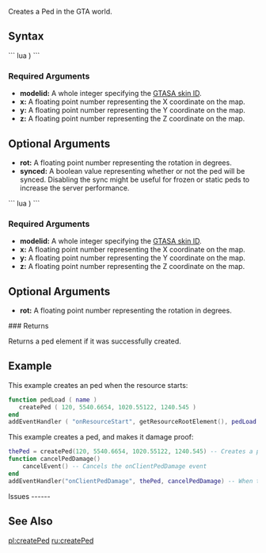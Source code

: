 Creates a Ped in the GTA world.

Syntax
------

<section name="Server" class="server" show="true">
``` lua
 )
```

### Required Arguments

-   **modelid:** A whole integer specifying the [GTASA skin ID](/docs/character_skins.md "wikilink").
-   **x:** A floating point number representing the X coordinate on the map.
-   **y:** A floating point number representing the Y coordinate on the map.
-   **z:** A floating point number representing the Z coordinate on the map.

Optional Arguments
------------------

-   **rot:** A floating point number representing the rotation in degrees.
-   **synced:** A boolean value representing whether or not the ped will be synced. Disabling the sync might be useful for frozen or static peds to increase the server performance.

</section>
<section name="Client" class="client" show="true">
``` lua
 )
```

### Required Arguments

-   **modelid:** A whole integer specifying the [GTASA skin ID](/docs/character_skins.md "wikilink").
-   **x:** A floating point number representing the X coordinate on the map.
-   **y:** A floating point number representing the Y coordinate on the map.
-   **z:** A floating point number representing the Z coordinate on the map.

Optional Arguments
------------------

-   **rot:** A floating point number representing the rotation in degrees.

</section>
### Returns

Returns a ped element if it was successfully created.

Example
-------

<section name="Server" class="server" show="true">
This example creates an ped when the resource starts:

``` lua
function pedLoad ( name )
   createPed ( 120, 5540.6654, 1020.55122, 1240.545 )
end
addEventHandler ( "onResourceStart", getResourceRootElement(), pedLoad )
```

</section>
<section name="Client" class="client" show="true">
This example creates a ped, and makes it damage proof:

``` lua
thePed = createPed(120, 5540.6654, 1020.55122, 1240.545) -- Creates a ped
function cancelPedDamage()
    cancelEvent() -- Cancels the onClientPedDamage event
end
addEventHandler("onClientPedDamage", thePed, cancelPedDamage) -- When thePed is damaged, cancelPedDamage is called
```

</section>
Issues
------

See Also
--------

[pl:createPed](/docs/pl-createped.md "wikilink") [ru:createPed](/docs/ru-createped.md "wikilink")
